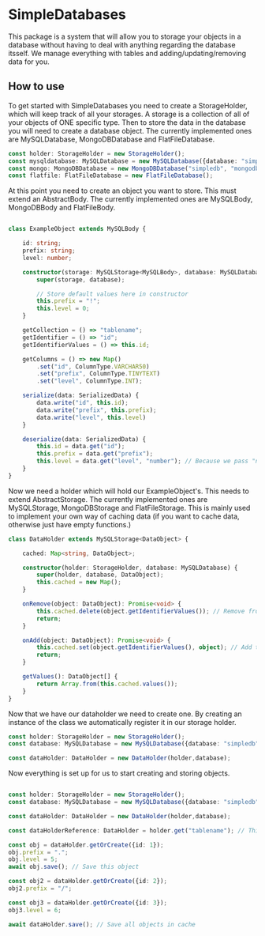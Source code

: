 # SimpleDatabases
This package is a system that will allow you to storage your objects in a database without having to deal with anything regarding the database itsself.
We manage everything with tables and adding/updating/removing data for you.

## How to use
To get started with SimpleDatabases you need to create a StorageHolder, which will keep track of all your storages.
A storage is a collection of all of your objects of ONE specific type.
Then to store the data in the database you will need to create a database object. The currently implemented ones are MySQLDatabase, MongoDBDatabase and FlatFileDatabase.
```typescript
const holder: StorageHolder = new StorageHolder();
const mysqldatabase: MySQLDatabase = new MySQLDatabase({database: "simpledb", user: "simpledb", password: "simpledb"});
const mongo: MongoDBDatabase = new MongoDBDatabase("simpledb", "mongodb://localhost:27017/", { auth: { user: "simpledb", password: "simpledb" } });
const flatfile: FlatFileDatabase = new FlatFileDatabase();
```

At this point you need to create an object you want to store. This must extend an AbstractBody. The currently implemented ones are MySQLBody, MongoDBBody and FlatFileBody.
```typescript

class ExampleObject extends MySQLBody {

    id: string;
    prefix: string;
    level: number;

    constructor(storage: MySQLStorage<MySQLBody>, database: MySQLDatabase) {
        super(storage, database);

        // Store default values here in constructor
        this.prefix = "!";
        this.level = 0;
    }

    getCollection = () => "tablename";
    getIdentifier = () => "id";
    getIdentifierValues = () => this.id;

    getColumns = () => new Map()
        .set("id", ColumnType.VARCHAR50)
        .set("prefix", ColumnType.TINYTEXT)
        .set("level", ColumnType.INT);

    serialize(data: SerializedData) {
        data.write("id", this.id);
        data.write("prefix", this.prefix);
        data.write("level", this.level)
    }

    deserialize(data: SerializedData) {
        this.id = data.get("id");
        this.prefix = data.get("prefix");
        this.level = data.get("level", "number"); // Because we pass "number" as the second parameter, we call parseInt on the data to make sure its a number
    }
}
```

Now we need a holder which will hold our ExampleObject's. This needs to extend AbstractStorage. The currently implemented ones are MySQLStorage, MongoDBStorage and FlatFileStorage. This is mainly used to implement your own way of caching data (if you want to cache data, otherwise just have empty functions.)
```typescript
class DataHolder extends MySQLStorage<DataObject> {

    cached: Map<string, DataObject>;

    constructor(holder: StorageHolder, database: MySQLDatabase) {
        super(holder, database, DataObject);
        this.cached = new Map();
    }

    onRemove(object: DataObject): Promise<void> {
        this.cached.delete(object.getIdentifierValues()); // Remove from cache
        return;
    }

    onAdd(object: DataObject): Promise<void> {
        this.cached.set(object.getIdentifierValues(), object); // Add to cache
        return;
    }

    getValues(): DataObject[] {
        return Array.from(this.cached.values());
    }
}
```

Now that we have our dataholder we need to create one. By creating an instance of the class we automatically register it in our storage holder.
```typescript
const holder: StorageHolder = new StorageHolder();
const database: MySQLDatabase = new MySQLDatabase({database: "simpledb", user: "simpledb", password: "simpledb"});

const dataHolder: DataHolder = new DataHolder(holder,database);
```

Now everything is set up for us to start creating and storing objects.

```typescript

const holder: StorageHolder = new StorageHolder();
const database: MySQLDatabase = new MySQLDatabase({database: "simpledb", user: "simpledb", password: "simpledb"});

const dataHolder: DataHolder = new DataHolder(holder,database);

const dataHolderReference: DataHolder = holder.get("tablename"); // This is another way of getting a reference to the data holder

const obj = dataHolder.getOrCreate({id: 1});
obj.prefix = ".";
obj.level = 5;
await obj.save(); // Save this object

const obj2 = dataHolder.getOrCreate({id: 2});
obj2.prefix = "/";

const obj3 = dataHolder.getOrCreate({id: 3});
obj3.level = 6;

await dataHolder.save(); // Save all objects in cache
```